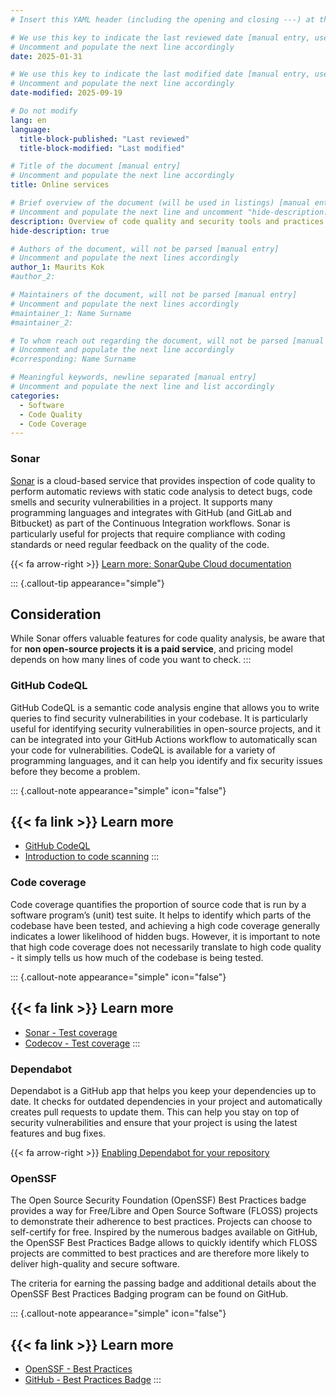 ```yaml
---
# Insert this YAML header (including the opening and closing ---) at the beginning of the document and fill it out accordingly

# We use this key to indicate the last reviewed date [manual entry, use YYYY-MM-DD]
# Uncomment and populate the next line accordingly
date: 2025-01-31

# We use this key to indicate the last modified date [manual entry, use YYYY-MM-DD]
# Uncomment and populate the next line accordingly
date-modified: 2025-09-19

# Do not modify
lang: en
language: 
  title-block-published: "Last reviewed"
  title-block-modified: "Last modified"

# Title of the document [manual entry]
# Uncomment and populate the next line accordingly
title: Online services

# Brief overview of the document (will be used in listings) [manual entry]
# Uncomment and populate the next line and uncomment "hide-description: true".
description: Overview of code quality and security tools and practices
hide-description: true

# Authors of the document, will not be parsed [manual entry]
# Uncomment and populate the next lines accordingly
author_1: Maurits Kok
#author_2:

# Maintainers of the document, will not be parsed [manual entry]
# Uncomment and populate the next lines accordingly
#maintainer_1: Name Surname
#maintainer_2:

# To whom reach out regarding the document, will not be parsed [manual entry]
# Uncomment and populate the next line accordingly
#corresponding: Name Surname

# Meaningful keywords, newline separated [manual entry]
# Uncomment and populate the next line and list accordingly
categories: 
  - Software
  - Code Quality
  - Code Coverage
---
```


### Sonar
[Sonar](https://www.sonarsource.com/products/sonarcloud/) is a cloud-based service that provides inspection of code quality to perform automatic reviews with static code analysis to detect bugs, code smells and security vulnerabilities in a project. It supports many programming languages and integrates with GitHub (and GitLab and Bitbucket) as part of the Continuous Integration workflows. Sonar is particularly useful for projects that require compliance with coding standards or need regular feedback on the quality of the code. 

{{< fa arrow-right >}} [Learn more: SonarQube Cloud documentation](https://docs.sonarsource.com/sonarqube-cloud/)

::: {.callout-tip appearance="simple"}
## Consideration
While Sonar offers valuable features for code quality analysis, be aware that for **non open-source projects it is a paid service**, and pricing model depends on how many lines of code you want to check.
:::

### GitHub CodeQL
GitHub CodeQL is a semantic code analysis engine that allows you to write queries to find security vulnerabilities in your codebase. It is particularly useful for identifying security vulnerabilities in open-source projects, and it can be integrated into your GitHub Actions workflow to automatically scan your code for vulnerabilities. CodeQL is available for a variety of programming languages, and it can help you identify and fix security issues before they become a problem.

::: {.callout-note appearance="simple" icon="false"}
## {{< fa link >}} Learn more
- [GitHub CodeQL](https://securitylab.github.com/tools/codeql)
- [Introduction to code scanning](https://docs.github.com/en/code-security/code-scanning/introduction-to-code-scanning/about-code-scanning-with-codeql)
:::

### Code coverage
Code coverage quantifies the proportion of source code that is run by a software program’s (unit) test suite. It helps to identify which parts of the codebase have been tested, and achieving a high code coverage generally indicates a lower likelihood of hidden bugs. However, it is important to note that high code coverage does not necessarily translate to high code quality - it simply tells us how much of the codebase is being tested.

::: {.callout-note appearance="simple" icon="false"}
## {{< fa link >}} Learn more
- [Sonar - Test coverage](https://docs.sonarsource.com/sonarcloud/enriching/test-coverage/overview/)
- [Codecov - Test coverage](https://about.codecov.io/)
:::

### Dependabot
Dependabot is a GitHub app that helps you keep your dependencies up to date. It checks for outdated dependencies in your project and automatically creates pull requests to update them. This can help you stay on top of security vulnerabilities and ensure that your project is using the latest features and bug fixes.

{{< fa arrow-right >}} [Enabling Dependabot for your repository](https://docs.github.com/en/code-security/getting-started/dependabot-quickstart-guide#enabling-dependabot-for-your-repository)

### OpenSSF
The Open Source Security Foundation (OpenSSF) Best Practices badge provides a way for Free/Libre and Open Source Software (FLOSS) projects to demonstrate their adherence to best practices. Projects can choose to self-certify for free. Inspired by the numerous badges available on GitHub, the OpenSSF Best Practices Badge allows to quickly identify which FLOSS projects are committed to best practices and are therefore more likely to deliver high-quality and secure software.

The criteria for earning the passing badge and additional details about the OpenSSF Best Practices Badging program can be found on GitHub.

::: {.callout-note appearance="simple" icon="false"}
## {{< fa link >}} Learn more
- [OpenSSF - Best Practices](https://www.bestpractices.dev/en)
- [GitHub - Best Practices Badge](https://github.com/coreinfrastructure/best-practices-badge)
:::